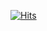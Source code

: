 [![Hits](https://hits.seeyoufarm.com/api/count/incr/badge.svg?url=https%3A%2F%2Fgithub.com%2Fcse-pebb&count_bg=%23FFDBDB&title_bg=%23EEEEEA&icon=github.svg&icon_color=%23B2B2B2&title=TODAY+%2F+TOTAL&edge_flat=false)](https://hits.seeyoufarm.com)
